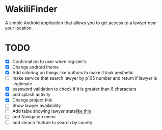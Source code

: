 # WakiliFinder
A simple Android application that allows you to get access to a lawyer near your location.

# TODO

* [x] Confirmation to user when register's
* [x] Change android theme
* [x] Add coloring on things like buttons to make it look aesthetic
* [ ] make service that search lawyer by p105 number and return if lawyer is legitimate
* [x] password validation to check if it is greater than 6 characters
* [x] add splash activity
* [x] Change project title
* [ ] Show lawyer availability
* [ ] Add table showing lawyer stats[like this](https://online.lsk.or.ke/searchDetails/eyJpdiI6Imp6M1gyYlwvd1wvdWYzNGEwaFU4dEtVQT09IiwidmFsdWUiOiJncXdwc1BTUEk3c3ZWVlozOWF5STE3OEtqek02SWVublJMY1ZlSWxXaGpnPSIsIm1hYyI6ImIyZDU3MGFjNzJhNzNkYWY1OTZhZmRlMDc0MjE2YjFiZTdjNjljY2IyMWQ0ZjNiNjNlNWExMjEwOGYwZTRjZDMifQ==)
* [ ] add Navigation menu
* [ ] add serach feature to search by county